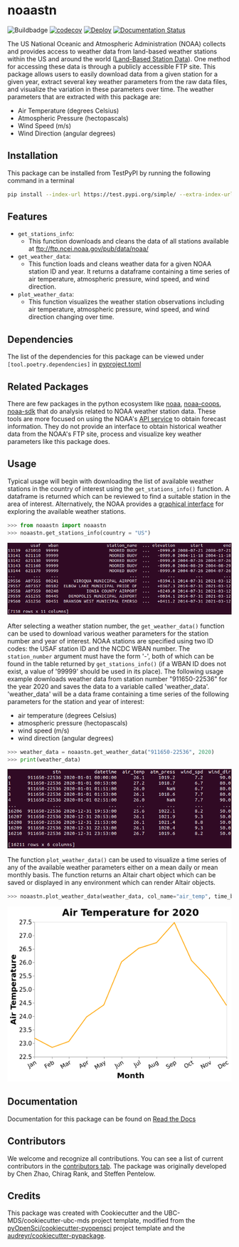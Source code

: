 # noaastn

![Buildbadge](https://github.com/UBC-MDS/noaastn/workflows/build/badge.svg) [![codecov](https://codecov.io/gh/UBC-MDS/noaastn/branch/main/graph/badge.svg)](https://codecov.io/gh/UBC-MDS/noaastn) [![Deploy](https://github.com/UBC-MDS/noaastn/actions/workflows/deploy.yml/badge.svg)](https://github.com/UBC-MDS/noaastn/actions/workflows/deploy.yml) [![Documentation Status](https://readthedocs.org/projects/noaastn/badge/?version=latest)](https://noaastn.readthedocs.io/en/latest/?badge=latest)

The US National Oceanic and Atmospheric Administration (NOAA) collects and provides access to weather data from land-based weather stations within the US and around the world ([Land-Based Station Data](https://www.ncdc.noaa.gov/data-access/land-based-station-data)).  One method for accessing these data is through a publicly accessible FTP site.  This package allows users to easily download data from a given station for a given year, extract several key weather parameters from the raw data files, and visualize the variation in these parameters over time.  The weather parameters that are extracted with this package are:

- Air Temperature (degrees Celsius)
- Atmospheric Pressure (hectopascals)
- Wind Speed (m/s)
- Wind Direction (angular degrees)

## Installation
This package can be installed from TestPyPI by running the following command in a terminal

```bash
pip install --index-url https://test.pypi.org/simple/ --extra-index-url https://pypi.org/simple noaastn
```
## Features

- `get_stations_info`:
  - This function downloads and cleans the data of all stations available at <ftp://ftp.ncei.noaa.gov/pub/data/noaa/>
- `get_weather_data`:
  - This function loads and cleans weather data for a given NOAA station ID and year. It returns a dataframe containing a time series of air temperature, atmospheric pressure, wind speed, and wind direction.
- `plot_weather_data`:
  - This function visualizes the weather station observations including air temperature, atmospheric pressure, wind speed, and wind direction changing over time.

## Dependencies

The list of the dependencies for this package can be viewed under
`[tool.poetry.dependencies]` in 
[pyproject.toml](https://github.com/UBC-MDS/noaastn/blob/main/pyproject.toml)

## Related Packages

  There are few packages in the python ecosystem like [noaa](https://pypi.org/project/noaa/), [noaa-coops](https://pypi.org/project/noaa-coops/), [noaa-sdk](https://pypi.org/project/noaa-sdk/) that do analysis related to NOAA weather station data. These tools are more focused on using the NOAA's [API service](https://www.ncei.noaa.gov/support/access-data-service-api-user-documentation) to obtain forecast information. They do not provide an interface to obtain historical weather data from the NOAA's FTP site, process and visualize key weather parameters like this package does.

## Usage

Typical usage will begin with downloading the list of available weather stations in the country of interest using the `get_stations_info()` function.  A dataframe is returned which can be reviewed to find a suitable station in the area of interest.  Alternatively, the NOAA provides a [graphical interface](https://gis.ncdc.noaa.gov/maps/ncei/cdo/hourly) for exploring the available weather stations.

```python
>>> from noaastn import noaastn
>>> noaastn.get_stations_info(country = "US")
```

![Tabular output from get_stations_info function](https://raw.githubusercontent.com/UBC-MDS/noaastn/main/img/get_stations_info.png)

After selecting a weather station number, the `get_weather_data()` function can be used to download various weather parameters for the station number and year of interest.  NOAA stations are specified using two ID codes: the USAF station ID and the NCDC WBAN number.  The `station_number` argument must have the form '<USAF ID>-<WBAN ID>', both of which can be found in the table returned by `get_stations_info()` (if a WBAN ID does not exist, a value of '99999' should be used in its place).  The following usage example downloads weather data from station number "911650-22536" for the year 2020 and saves the data to a variable called 'weather_data'.  'weather_data' will be a data frame containing a time series of the following parameters for the station and year of interest:

- air temperature (degrees Celsius)
- atmospheric pressure (hectopascals)
- wind speed (m/s)
- wind direction (angular degrees)

```python
>>> weather_data = noaastn.get_weather_data("911650-22536", 2020)
>>> print(weather_data)
```

![Tabular output from get_weather_data function](https://raw.githubusercontent.com/UBC-MDS/noaastn/main/img/get_weather_data.png)

The function `plot_weather_data()` can be used to visualize a time series of any of the available weather parameters either on a mean daily or mean monthly basis.  The function returns an Altair chart object which can be saved or displayed in any environment which can render Altair objects.

```python
>>> noaastn.plot_weather_data(weather_data, col_name="air_temp", time_basis="monthly")
```

![Altair chart with time series of air temperature](https://raw.githubusercontent.com/UBC-MDS/noaastn/main/img/plot_weather_data.png)

## Documentation

Documentation for this package can be found on [Read the Docs](https://noaastn.readthedocs.io/en/latest/)

## Contributors

We welcome and recognize all contributions. You can see a list of current contributors in the [contributors tab](https://github.com/UBC-MDS/noaastn/graphs/contributors).  The package was originally developed by Chen Zhao, Chirag Rank, and Steffen Pentelow.

## Credits

This package was created with Cookiecutter and the UBC-MDS/cookiecutter-ubc-mds project template, modified from the [pyOpenSci/cookiecutter-pyopensci](https://github.com/pyOpenSci/cookiecutter-pyopensci) project template and the [audreyr/cookiecutter-pypackage](https://github.com/audreyr/cookiecutter-pypackage).
